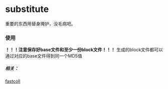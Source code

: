 # substitute
重要的东西用替身掩护，没毛病吧。  

### 使用
**！！！注意保存好base文件和至少一份block文件！！！**
生成的block文件都可以通过对应的base文件得到同一个MD5值  

##### 相关：

[fastcoll](https://www.win.tue.nl/hashclash/)  
